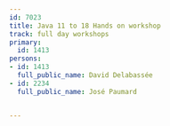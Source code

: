 ---
id: 7023
title: Java 11 to 18 Hands on workshop
track: full day workshops
primary:
  id: 1413
persons:
- id: 1413
  full_public_name: David Delabassée
- id: 2234
  full_public_name: José Paumard

---

